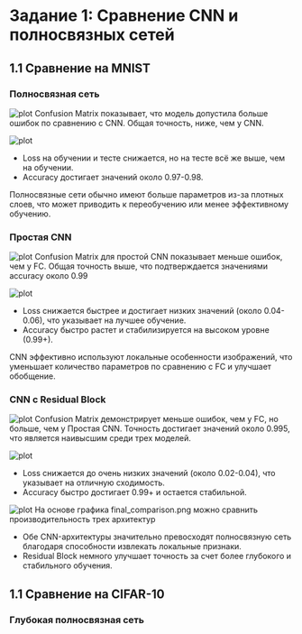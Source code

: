 # Задание 1: Сравнение CNN и полносвязных сетей
## 1.1 Сравнение на MNIST
### Полносвязная сеть
![plot]([homework4/results/fc_simple_mnist_confusion_matrix.png](https://github.com/Rainbow-lo-ol/fundamentals-dl-ai/blob/main/homework4/results/fc_simple_mnist_confusion_matrix.png))
Confusion Matrix показывает, что модель допустила больше ошибок по сравнению с CNN. Общая точность,  ниже, чем у CNN.

![plot](./directory_1/directory_2/.../directory_n/plot.png)
- Loss на обучении и тесте снижается, но на тесте всё же выше, чем на обучении.
- Accuracy достигает значений около 0.97-0.98.

Полносвязные сети обычно имеют больше параметров из-за плотных слоев, что может приводить к переобучению или менее эффективному обучению.

### Простая CNN
![plot](./directory_1/directory_2/.../directory_n/plot.png)
Confusion Matrix для простой CNN показывает меньше ошибок, чем у FC. Общая точность выше, что подтверждается значениями accuracy около 0.99

![plot](./directory_1/directory_2/.../directory_n/plot.png)
- Loss снижается быстрее и достигает низких значений (около 0.04-0.06), что указывает на лучшее обучение.
- Accuracy быстро растет и стабилизируется на высоком уровне (0.99+). 

CNN эффективно используют локальные особенности изображений, что уменьшает количество параметров по сравнению с FC и улучшает обобщение.

### CNN с Residual Block
![plot](./directory_1/directory_2/.../directory_n/plot.png)
Confusion Matrix демонстрирует меньше ошибок, чем у FC, но больше, чем у Простая CNN. Точность достигает значений около 0.995, что является наивысшим среди трех моделей.

![plot](./directory_1/directory_2/.../directory_n/plot.png)
- Loss снижается до очень низких значений (около 0.02-0.04), что указывает на отличную сходимость.
- Accuracy быстро достигает 0.99+ и остается стабильной.

![plot](./directory_1/directory_2/.../directory_n/plot.png)
На основе графика final_comparison.png можно сравнить производительность трех архитектур
- Обе CNN-архитектуры значительно превосходят полносвязную сеть благодаря способности извлекать локальные признаки.
- Residual Block немного улучшает точность за счет более глубокого и стабильного обучения.

## 1.1 Сравнение на CIFAR-10
### Глубокая полносвязная сеть
